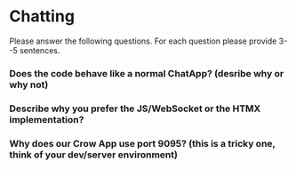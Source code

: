 # Chatting

Please answer the following questions. For each question please provide 3--5 sentences.

### Does the code behave like a normal ChatApp? (desribe why or why not)


### Describe why you prefer the JS/WebSocket or the HTMX implementation?


### Why does our Crow App use port 9095? (this is a tricky one, think of your dev/server environment)
